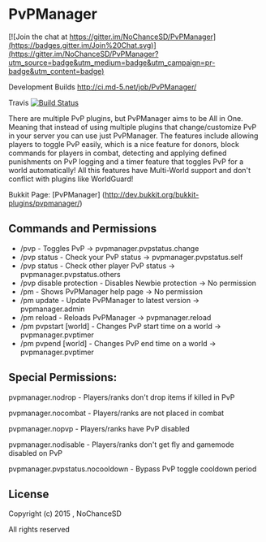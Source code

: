 PvPManager
===========

[![Join the chat at https://gitter.im/NoChanceSD/PvPManager](https://badges.gitter.im/Join%20Chat.svg)](https://gitter.im/NoChanceSD/PvPManager?utm_source=badge&utm_medium=badge&utm_campaign=pr-badge&utm_content=badge)

Development Builds
http://ci.md-5.net/job/PvPManager/

Travis
[![Build Status](https://travis-ci.org/NoChanceSD/PvPManager.svg)](https://travis-ci.org/NoChanceSD/PvPManager)

There are multiple PvP plugins, but PvPManager aims to be All in One. Meaning that instead of using multiple plugins that change/customize PvP in your server you can use just PvPManager. 
The features include allowing players to toggle PvP easily, which is a nice feature for donors, block commands for players in combat, detecting and applying defined punishments on PvP logging and a timer feature that toggles PvP for a world automatically! 
All this features have Multi-World support and don't conflict with plugins like WorldGuard!

Bukkit Page: [PvPManager] (http://dev.bukkit.org/bukkit-plugins/pvpmanager/)

Commands and Permissions
-----------

* /pvp - Toggles PvP -> pvpmanager.pvpstatus.change
* /pvp status	- Check your PvP status	-> pvpmanager.pvpstatus.self
* /pvp status <player>	- Check other player PvP status	-> pvpmanager.pvpstatus.others
* /pvp disable protection	- Disables Newbie protection -> No permission
* /pm	- Shows PvPManager help page -> No permission
* /pm update - Update PvPManager to latest version -> pvpmanager.admin
* /pm reload - Reloads PvPManager -> pvpmanager.reload
* /pm pvpstart <time> [world]	- Changes PvP start time on a world -> pvpmanager.pvptimer
* /pm pvpend <time> [world] -	Changes PvP end time on a world -> pvpmanager.pvptimer

Special Permissions:
-----------

pvpmanager.nodrop - Players/ranks don't drop items if killed in PvP

pvpmanager.nocombat - Players/ranks are not placed in combat

pvpmanager.nopvp - Players/ranks have PvP disabled

pvpmanager.nodisable - Players/ranks don't get fly and gamemode disabled on PvP 

pvpmanager.pvpstatus.nocooldown - Bypass PvP toggle cooldown period

License
-----------
Copyright (c) 2015 , NoChanceSD

All rights reserved
